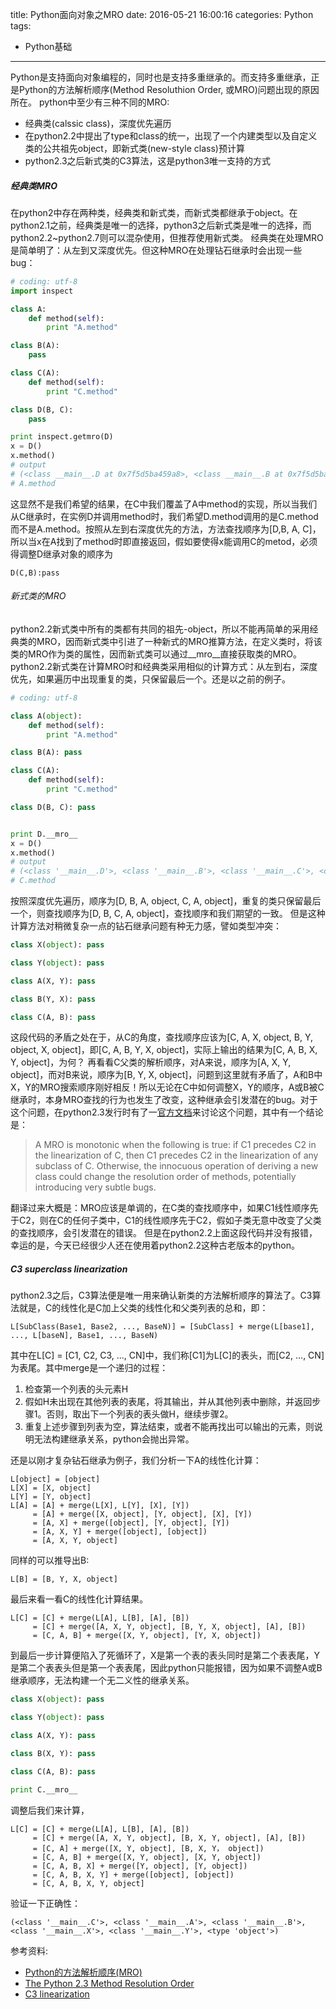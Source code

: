 title: Python面向对象之MRO
date: 2016-05-21 16:00:16
categories: Python
tags:
- Python基础

---

Python是支持面向对象编程的，同时也是支持多重继承的。而支持多重继承，正是Python的方法解析顺序(Method Resoluthion Order, 或MRO)问题出现的原因所在。
python中至少有三种不同的MRO:
* 经典类(calssic class)，深度优先遍历
* 在python2.2中提出了type和class的统一，出现了一个内建类型以及自定义类的公共祖先object，即新式类(new-style class)预计算
* python2.3之后新式类的C3算法，这是python3唯一支持的方式

##### 经典类MRO
在python2中存在两种类，经典类和新式类，而新式类都继承于object。在python2.1之前，经典类是唯一的选择，python3之后新式类是唯一的选择，而python2.2~python2.7则可以混杂使用，但推荐使用新式类。
经典类在处理MRO是简单明了：从左到又深度优先。但这种MRO在处理钻石继承时会出现一些bug：
```python
# coding: utf-8
import inspect

class A:
    def method(self):
        print "A.method"

class B(A):
    pass

class C(A):
    def method(self):
        print "C.method"

class D(B, C):
    pass

print inspect.getmro(D)
x = D()
x.method()
# output
# (<class __main__.D at 0x7f5d5ba459a8>, <class __main__.B at 0x7f5d5ba458d8>, <class __main__.A at 0x7f5d5ba45870>, <class __main__.C at 0x7f5d5ba45940>)
# A.method
```
这显然不是我们希望的结果，在C中我们覆盖了A中method的实现，所以当我们从C继承时，在实例D并调用method时，我们希望D.method调用的是C.method而不是A.method。按照从左到右深度优先的方法，方法查找顺序为[D,B, A, C]，所以当x在A找到了method时即直接返回，假如要使得x能调用C的metod，必须得调整D继承对象的顺序为
```
D(C,B):pass
```

<!--more-->

###### 新式类的MRO
python2.2新式类中所有的类都有共同的祖先-object，所以不能再简单的采用经典类的MRO，因而新式类中引进了一种新式的MRO推算方法，在定义类时，将该类的MRO作为类的属性，因而新式类可以通过__mro__直接获取类的MRO。
python2.2新式类在计算MRO时和经典类采用相似的计算方式：从左到右，深度优先，如果遍历中出现重复的类，只保留最后一个。还是以之前的例子。
```python
# coding: utf-8

class A(object):
    def method(self):
        print "A.method"

class B(A): pass

class C(A):
    def method(self):
        print "C.method"

class D(B, C): pass


print D.__mro__
x = D()
x.method()
# output
# (<class '__main__.D'>, <class '__main__.B'>, <class '__main__.C'>, <class '__main__.A'>, <type 'object'>)
# C.method
```
按照深度优先遍历，顺序为[D, B, A, object, C, A, object]，重复的类只保留最后一个，则查找顺序为[D, B, C, A, object]，查找顺序和我们期望的一致。
但是这种计算方法对稍微复杂一点的钻石继承问题有种无力感，譬如类型冲突：
```python
class X(object): pass

class Y(object): pass

class A(X, Y): pass

class B(Y, X): pass

class C(A, B): pass
```
这段代码的矛盾之处在于，从C的角度，查找顺序应该为[C, A, X, object, B, Y, object, X, object]，即[C, A, B, Y, X, object]，实际上输出的结果为[C, A, B, X, Y, object]，为何？
再看看C父类的解析顺序，对A来说，顺序为[A, X, Y, object]，而对B来说，顺序为[B, Y, X, object]，问题到这里就有矛盾了，A和B中X，Y的MRO搜索顺序刚好相反！所以无论在C中如何调整X，Y的顺序，A或B被C继承时，本身MRO查找的行为也发生了改变，这种继承会引发潜在的bug。对于这个问题，在python2.3发行时有了一[官方文档](www.python.org/download/releases/2.3/mro/#bad-method-resolution-orders)来讨论这个问题，其中有一个结论是：
> A MRO is monotonic when the following is true: if C1 precedes C2 in the linearization of C, then C1 precedes C2 in the linearization of any subclass of C. Otherwise, the innocuous operation of deriving a new class could change the resolution order of methods, potentially introducing very subtle bugs.

翻译过来大概是：MRO应该是单调的，在C类的查找顺序中，如果C1线性顺序先于C2，则在C的任何子类中，C1的线性顺序先于C2，假如子类无意中改变了父类的查找顺序，会引发潜在的错误。
但是在python2.2上面这段代码并没有报错，幸运的是，今天已经很少人还在使用着python2.2这种古老版本的python。
##### C3 superclass linearization
python2.3之后，C3算法便是唯一用来确认新类的方法解析顺序的算法了。C3算法就是，C的线性化是C加上父类的线性化和父类列表的总和，即：
```
L[SubClass(Base1, Base2, ..., BaseN)] = [SubClass] + merge(L[base1], ..., L[baseN], Base1, ..., BaseN)
```
其中在L[C] = [C1, C2, C3, ..., CN]中，我们称[C1]为L[C]的表头，而[C2, ..., CN]为表尾。其中merge是一个递归的过程：
1. 检查第一个列表的头元素H
2. 假如H未出现在其他列表的表尾，将其输出，并从其他列表中删除，并返回步骤1。否则，取出下一个列表的表头做H，继续步骤2。
3. 重复上述步骤到列表为空，算法结束，或者不能再找出可以输出的元素，则说明无法构建继承关系，python会抛出异常。

还是以刚才复杂钻石继承为例子，我们分析一下A的线性化计算：
```
L[object] = [object]
L[X] = [X, object]
L[Y] = [Y, object]
L[A] = [A] + merge(L[X], L[Y], [X], [Y])
	 = [A] + merge([X, object], [Y, object], [X], [Y])
     = [A, X] + merge([object], [Y, object], [Y])
     = [A, X, Y] + merge([object], [object])
     = [A, X, Y, object]
```
同样的可以推导出B:
```
L[B] = [B, Y, X, object]
```
最后来看一看C的线性化计算结果。
```
L[C] = [C] + merge(L[A], L[B], [A], [B])
	 = [C] + merge([A, X, Y, object], [B, Y, X, object], [A], [B])
     = [C, A, B] + merge([X, Y, object], [Y, X, object])
```
到最后一步计算便陷入了死循环了，X是第一个表的表头同时是第二个表表尾，Y是第二个表表头但是第一个表表尾，因此python只能报错，因为如果不调整A或B继承顺序，无法构建一个无二义性的继承关系。
```python
class X(object): pass

class Y(object): pass

class A(X, Y): pass

class B(X, Y): pass

class C(A, B): pass

print C.__mro__
```
调整后我们来计算，
```
L[C] = [C] + merge(L[A], L[B], [A], [B])
	 = [C] + merge([A, X, Y, object], [B, X, Y, object], [A], [B])
     = [C, A] + merge([X, Y, object], [B, X, Y， object])
     = [C, A, B] + merge([X, Y, object], [X, Y, object])
     = [C, A, B, X] + merge([Y, object], [Y, object])
     = [C, A, B, X, Y] + merge([object], [object])
     = [C, A, B, X, Y, object]
```
验证一下正确性：
```
(<class '__main__.C'>, <class '__main__.A'>, <class '__main__.B'>, <class '__main__.X'>, <class '__main__.Y'>, <type 'object'>)
```

参考资料:
* [Python的方法解析顺序(MRO)](http://hanjianwei.com/2013/07/25/python-mro/)
* [The Python 2.3 Method Resolution Order](https://www.python.org/download/releases/2.3/mro/#bad-method-resolution-orders)
* [C3 linearization](https://en.wikipedia.org/wiki/C3_linearization)
